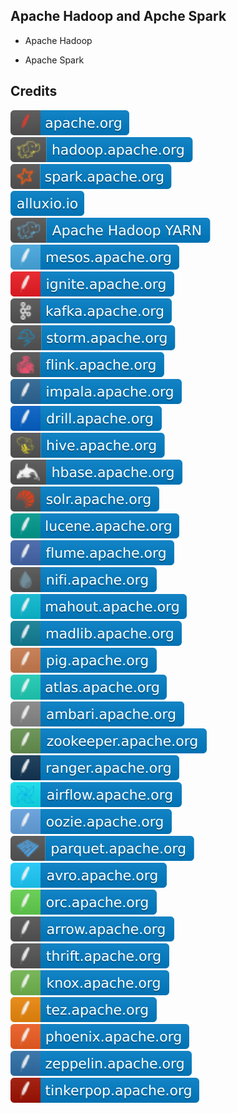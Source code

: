 Apache Hadoop and Apche Spark
-----------------------------

- Apache Hadoop

- Apache Spark

Credits
-------
[![image](
Credits/apache.org.svg?raw=true)](https://apache.org/)    
[![image](
Credits/hadoop.apache.org.svg?raw=true)](https://hadoop.apache.org/)  
[![image](
Credits/spark.apache.org.svg?raw=true)](https://spark.apache.org/)  
[![image](
Credits/alluxio.io.svg?raw=true)](https://alluxio.io/)  
[![image](
Credits/Apache-Hadoop-YARN.svg?raw=true)](https://hadoop.apache.org/docs/stable/hadoop-yarn/hadoop-yarn-site/YARN.html)  
[![image](
Credits/mesos.apache.org.svg?raw=true)](https://mesos.apache.org/)  
[![image](
Credits/ignite.apache.org.svg?raw=true)](https://ignite.apache.org/)  
[![image](
Credits/kafka.apache.org.svg?raw=true)](https://kafka.apache.org/)  
[![image](
Credits/storm.apache.org.svg?raw=true)](https://storm.apache.org/)    
[![image](
Credits/flink.apache.org.svg?raw=true)](https://flink.apache.org/)  
[![image](
Credits/impala.apache.org.svg?raw=true)](https://impala.apache.org/)  
[![image](
Credits/drill.apache.org.svg?raw=true)](https://drill.apache.org/)    
[![image](
Credits/hive.apache.org.svg?raw=true)](https://hive.apache.org/)    
[![image](
Credits/hbase.apache.org.svg?raw=true)](https://hbase.apache.org/)    
[![image](
Credits/solr.apache.org.svg?raw=true)](https://solr.apache.org/)    
[![image](
Credits/lucene.apache.org.svg?raw=true)](https://lucene.apache.org/)    
[![image](
Credits/flume.apache.org.svg?raw=true)](https://flume.apache.org/)  
[![image](
Credits/nifi.apache.org.svg?raw=true)](https://nifi.apache.org/)  
[![image](
Credits/mahout.apache.org.svg?raw=true)](https://mahout.apache.org/)    
[![image](
Credits/madlib.apache.org.svg?raw=true)](https://madlib.apache.org/)    
[![image](
Credits/pig.apache.org.svg?raw=true)](https://pig.apache.org/)    
[![image](
Credits/atlas.apache.org.svg?raw=true)](https://atlas.apache.org/)    
[![image](
Credits/ambari.apache.org.svg?raw=true)](https://ambari.apache.org/)  
[![image](
Credits/zookeeper.apache.org.svg?raw=true)](https://zookeeper.apache.org./)  
[![image](
Credits/ranger.apache.org.svg?raw=true)](https://ranger.apache.org/)    
[![image](
Credits/airflow.apache.org.svg?raw=true)](https://airflow.apache.org/)  
[![image](
Credits/oozie.apache.org.svg?raw=true)](https://oozie.apache.org/)  
[![image](
Credits/parquet.apache.org.svg?raw=true)](https://parquet.apache.org/)  
[![image](
Credits/avro.apache.org.svg?raw=true)](https://avro.apache.org/)  
[![image](
Credits/orc.apache.org.svg?raw=true)](https://orc.apache.org/)  
[![image](
Credits/arrow.apache.org.svg?raw=true)](https://arrow.apache.org/)    
[![image](
Credits/thrift.apache.org.svg?raw=true)](https://thrift.apache.org/)    
[![image](
Credits/knox.apache.org.svg?raw=true)](https://knox.apache.org/)    
[![image](
Credits/tez.apache.org.svg?raw=true)](https://tez.apache.org/)  
[![image](
Credits/phoenix.apache.org.svg?raw=true)](https://phoenix.apache.org/)    
[![image](
Credits/zeppelin.apache.org.svg?raw=true)](https://zeppelin.apache.org/)  
[![image](
Credits/tinkerpop.apache.org.svg?raw=true)](https://tinkerpop.apache.org./)
